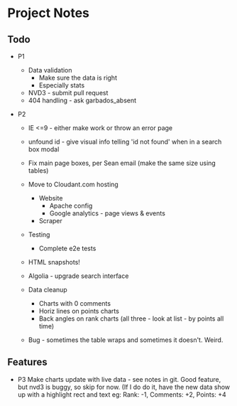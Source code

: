 # Project Notes

## Todo
* P1
    * Data validation
        * Make sure the data is right
        * Especially stats
    * NVD3 - submit pull request
    * 404 handling - ask garbados_absent




* P2
    * IE <=9 - either make work or throw an error page
    * unfound id - give visual info telling 'id not found' when in a search box modal
    * Fix main page boxes, per Sean email (make the same size using tables)
    * Move to Cloudant.com hosting
        * Website
            * Apache config
            * Google analytics - page views & events
        * Scraper

    * Testing
        * Complete e2e tests
    * HTML snapshots!
    * Algolia - upgrade search interface


    * Data cleanup
        * Charts with 0 comments
        * Horiz lines on points charts
        * Back angles on rank charts (all three - look at list - by points all time)
    * Bug - sometimes the table wraps and sometimes it doesn't. Weird.





## Features
* P3 Make charts update with live data - see notes in git. Good feature, but nvd3 is buggy, so skip for now.  (If I do do it, have the new data show up with a highlight rect and text eg: Rank: -1, Comments: +2, Points: +4
